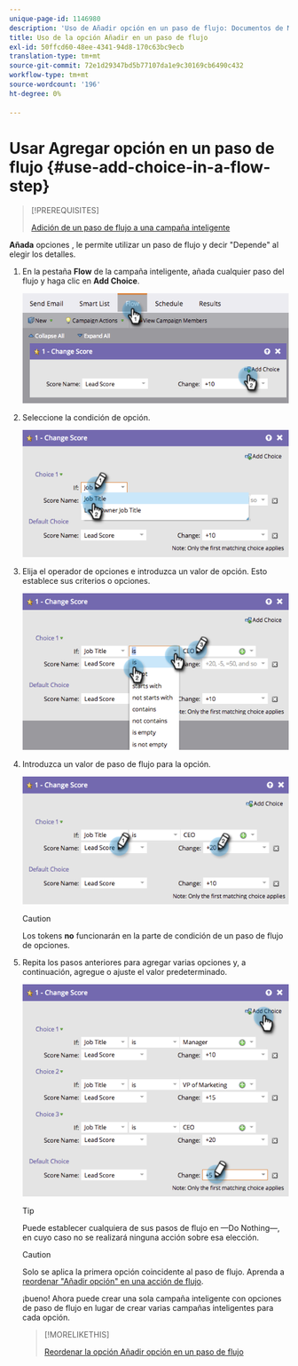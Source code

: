 ```yaml
---
unique-page-id: 1146980
description: 'Uso de Añadir opción en un paso de flujo: Documentos de Marketo: Documentación del producto'
title: Uso de la opción Añadir en un paso de flujo
exl-id: 50ffcd60-48ee-4341-94d8-170c63bc9ecb
translation-type: tm+mt
source-git-commit: 72e1d29347bd5b77107da1e9c30169cb6490c432
workflow-type: tm+mt
source-wordcount: '196'
ht-degree: 0%

---
```


# Usar Agregar opción en un paso de flujo {#use-add-choice-in-a-flow-step}

>[!PREREQUISITES]
>
>[Adición de un paso de flujo a una campaña inteligente](/help/marketo/product-docs/core-marketo-concepts/smart-campaigns/flow-actions/add-a-flow-step-to-a-smart-campaign.md)

**Añada** opciones , le permite utilizar un paso de flujo y decir &quot;Depende&quot; al elegir los detalles.

1. En la pestaña **Flow** de la campaña inteligente, añada cualquier paso del flujo y haga clic en **Add Choice**.

   ![](assets/image2014-9-22-11-3a58-3a20.png)

1. Seleccione la condición de opción.

   ![](assets/image2014-9-22-11-3a58-3a50.png)

1. Elija el operador de opciones e introduzca un valor de opción. Esto establece sus criterios o opciones.

   ![](assets/image2014-9-22-11-3a58-3a54.png)

1. Introduzca un valor de paso de flujo para la opción.

   ![](assets/image2014-9-22-11-3a58-3a57.png)

   >[!CAUTION]
   >
   >Los tokens **no** funcionarán en la parte de condición de un paso de flujo de opciones.

1. Repita los pasos anteriores para agregar varias opciones y, a continuación, agregue o ajuste el valor predeterminado.

   ![](assets/image2014-9-22-11-3a58-3a59.png)

   >[!TIP]
   >
   >Puede establecer cualquiera de sus pasos de flujo en —Do Nothing—, en cuyo caso no se realizará ninguna acción sobre esa elección.

   >[!CAUTION]
   >
   >Solo se aplica la primera opción coincidente al paso de flujo. Aprenda a [reordenar &quot;Añadir opción&quot; en una acción de flujo](/help/marketo/product-docs/core-marketo-concepts/smart-campaigns/flow-actions/reorder-add-choice-in-a-flow-step.md).

   ¡bueno! Ahora puede crear una sola campaña inteligente con opciones de paso de flujo en lugar de crear varias campañas inteligentes para cada opción.

   >[!MORELIKETHIS]
   >
   >[Reordenar la opción Añadir opción en un paso de flujo](/help/marketo/product-docs/core-marketo-concepts/smart-campaigns/flow-actions/reorder-add-choice-in-a-flow-step.md)
